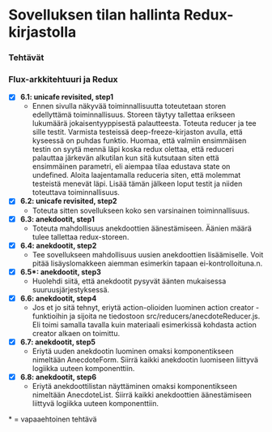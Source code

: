 # Sovelluksen tilan hallinta Redux-kirjastolla

### Tehtävät

### Flux-arkkitehtuuri ja Redux
* [x] **6.1: unicafe revisited, step1**
  * Ennen sivulla näkyvää toiminnallisuutta toteutetaan storen edellyttämä toiminnallisuus. Storeen täytyy tallettaa erikseen lukumäärä jokaisentyyppisestä palautteesta. Toteuta reducer ja tee sille testit. Varmista testeissä deep-freeze-kirjaston avulla, että kyseessä on puhdas funktio. Huomaa, että valmiin ensimmäisen testin on syytä mennä läpi koska redux olettaa, että reduceri palauttaa järkevän alkutilan kun sitä kutsutaan siten että ensimmäinen parametri, eli aiempaa tilaa edustava state on undefined. Aloita laajentamalla reduceria siten, että molemmat testeistä menevät läpi. Lisää tämän jälkeen loput testit ja niiden toteuttava toiminnallisuus.
* [x] **6.2: unicafe revisited, step2**
  * Toteuta sitten sovellukseen koko sen varsinainen toiminnallisuus.
* [x] **6.3: anekdootit, step1**
  * Toteuta mahdollisuus anekdoottien äänestämiseen. Äänien määrä tulee tallettaa redux-storeen.
* [x] **6.4: anekdootit, step2**
  * Tee sovellukseen mahdollisuus uusien anekdoottien lisäämiselle. Voit pitää lisäyslomakkeen aiemman esimerkin tapaan ei-kontrolloituna.n.
* [x] **6.5\*: anekdootit, step3**
  * Huolehdi siitä, että anekdootit pysyvät äänten mukaisessa suuruusjärjestyksessä.
* [x] **6.6: anekdootit, step4**
  * Jos et jo sitä tehnyt, eriytä action-olioiden luominen action creator -funktioihin ja sijoita ne tiedostoon src/reducers/anecdoteReducer.js. Eli toimi samalla tavalla kuin materiaali esimerkissä kohdasta action creator alkaen on toimittu.
* [x] **6.7: anekdootit, step5**
  * Eriytä uuden anekdootin luominen omaksi komponentikseen nimeltään AnecdoteForm. Siirrä kaikki anekdootin luomiseen liittyvä logiikka uuteen komponenttiin.
* [x] **6.8: anekdootit, step6**
  * Eriytä anekdoottilistan näyttäminen omaksi komponentikseen nimeltään AnecdoteList. Siirrä kaikki anekdoottien äänestämiseen liittyvä logiikka uuteen komponenttiin.

\* = vapaaehtoinen tehtävä
